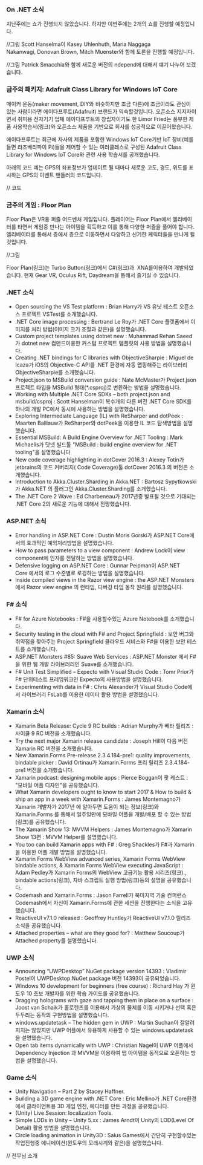 ### On .NET 소식

지난주에는 쇼가 진행되지 않았습니다. 하지만 이번주에는 2개의 쇼를 진행할 예정입니다.

//그림
Scott Hanselma이 Kasey Uhlenhuth, Maria Naggaga Nakanwagi, Donovan Brown, Mitch Muenster와 함께 토론을 진행할 예정입니다.

//그림
Patrick Smacchia와 함께 새로운 버전의 ndepend에 대해서 얘기 나누어 보겠습니다.

### 금주의 패키지: Adafruit Class Library for Windows IoT Core
메이커 운동(maker movement, DIY와 비슷하지만 조금 다른)에 조금이라도 관심이 있는 사람이라면 에이다프루트(Adafruit) 브랜드가 익숙할것입니다. 오픈소스 지지자이면서 취미용 전자기기 업체 에이다프루트의 창립자이기도 한 Limor Fried는 풍부한 제품 사용학습서(링크)와 오픈소스 제품을 기반으로 회사를 성공적으로 이끌어왔습니다.

에이다프루트는 최근에 자사의 제품을 포함한 Windows IoT Core기반 IoT 장비(예를 들면 라즈베리파이 Pi)들을 제어할 수 있는 여러클레스로 구성된 Adafruit Class Library for Windows IoT Core와 관련 사용 학습서를 공개했습니다.

아래의 코드 예는 GPS의 좌표정보가 업데이트 될 때마다 새로운 고도, 경도, 위도를 표시하는 GPS의 이벤트 핸들러의 코드입니다.

// 코드


### 금주의 게임 : Floor Plan
Floor Plan은 VR용 퍼즐 어드벤처 게임입니다. 플레이어는 Floor Plan에서 엘리베이터를 타면서 게임중 만나는 아이템을 획득하고 이를 통해 다양한 퍼즐을 풀어야 합니다.  엘리베이터를 통해서 층에서 층으로 이동하면서 다양하고 신기한 케릭터들을 만나게 될것입니다.

//그림  

Floor Plan(링크)는 Turbo Button(링크)에서 C#(링크)과  XNA를이용하여 개발되었습니다. 현재 Gear VR, Oculus Rift, Daydream을 통해서 즐기실 수 있습니다. 

### .NET 소식
* Open sourcing the VS Test platform : Brian Harry가 VS 유닛 테스트 오픈소스 프로젝트 VSTest를 소개했습니다.
* .NET Core image processing : Bertrand Le Roy가 .NET Core 플랫폼에서 이미지를 처리 방법(이미지 크기 조절과 같은)을 설명했습니다.
* Custom project templates using dotnet new : Muhammad Rehan Saeed가 dotnet new 컴맨드이용한 커스텀 프로젝트 템플릿의 사용 방법을 설명했습니다.
* Creating .NET bindings for C libraries with ObjectiveSharpie : Miguel de Icaza가 iOS의 Objective-C API를 .NET 환경에 자동 맵핑해주는 라이브러리 ObjectiveSharpie를 소개했습니다.
* Project.json to MSBuild conversion guide : Nate McMaster가 Project.json 프로젝트 타입을 MSBuild 형태(*.csproj)로 변환하는 방법을 설명했습니다.
* Working with Multiple .NET Core SDKs – both project.json and msbuild/csproj : Scott Hanselman이 복수개의 다른 버전  .NET Core SDK를 하나의 개발 PC에서 동시에 사용하는 방법을 설명했습니다.
* Exploring Intermediate Language (IL) with ReSharper and dotPeek : Maarten Balliauw가 ReSharper와 dotPeek을 이용한 IL 코드 탐색방법을 설명했습니다.
* Essential MSBuild: A Build Engine Overview for .NET Tooling : Mark Michaelis가 닷넷 빌드툴 "MSBuild :  build engine overview for .NET tooling"을 설명했습니다
* New code coverage highlighting in dotCover 2016.3 : Alexey Totin가 jetbrains의 코드 커버리지( Code Coverage)툴 dotCover 2016.3 의 버전은 소개했습니다.
* Introduction to Akka.Cluster.Sharding in Akka.NET : Bartosz Sypytkowski가 Akka.NET 의 플러그인 Akka.Cluster.Sharding를 소개했습니다.
* The .NET Core 2 Wave : Ed Charbeneau가 2017년중 발표될 것으로 기대되는 .NET Core 2의 새로운 기능에 대해서 전망했습니다.

### ASP.NET 소식
* Error handling in ASP.NET Core : Dustin Moris Gorski가 ASP.NET Core에서의 효과적인 예외처리방법을 설명했습니다.
* How to pass parameters to a view component : Andrew Lock이 view component에 인자를 전달하는 방법을 설명했습니다.
* Defensive logging on ASP.NET Core : Gunnar Peipman이 ASP.NET Core 에서의 로그 수준별로 로깅하는 방법을 설명했습니다.
* Inside compiled views in the Razor view engine : the ASP.NET Monsters에서 Razor view engine 의 런타임, 디버깅 타임 동작 원리를 설명했습니다.

### F# 소식
* F# for Azure Notebooks : F#을 사용할수있는 Azure Notebook를 소개했습니다.
* Security testing in the cloud with F# and Project Springfield : 보안 버그와  취약점을 찾아주는 Project Springfield 클라우드 서비스와 F#을 이용한 보안 테스트를 소개했습니다.
* ASP.NET Monsters #85: Suave Web Services : ASP.NET Monster 에서 F#을 위한 웹 개발 라이브러리인 Suave를 소개했습니다.
* F# Unit Test Simplified – Expecto with Visual Studio Code : Tomr Prior가 F# 단위테스트 프레임워크인 Expecto의  사용방법을 설명했습니다.
* Experimenting with data in F# : Chris Alexander가 Visual Studio Code에서 라이브러리 FsLab를 이용한 데이터 활용 방법을 설명했습니다.

### Xamarin 소식
* Xamarin Beta Release: Cycle 9 RC builds : Adrian Murphy가 베타 릴리즈 : 사이클 9 RC 버전을 소개했습니다. 
* Try the next major Xamarin release candidate : Joseph Hill이 다음 버전 Xamarin RC 버전을 소개했습니다.
* New Xamarin.Forms Pre-release 2.3.4.184-pre1: quality improvements, bindable picker : David Ortinau가 Xamarin.Forms 프리 릴리즈  2.3.4.184-pre1 버전을 소개했습니다.
* Xamarin podcast: designing mobile apps : Pierce Boggan이 팟 케스트 : "모바일 어플 디자인"을 공유했습니다.
* What Xamarin developers ought to know to start 2017 & How to build & ship an app in a week with Xamarin.Forms : James Montemagno가 Xamarin 개발자가 2017년 에 알아두면 도움이 되는 정보(링크)와 Xamarin.Forms 를 통해서 일주일만에 모바일 어플을 개발/배포 할 수 있는 방법(링크)를 공유했습니다.
* The Xamarin Show 13: MVVM Helpers : James Montemagno가 Xamarin Show 13편 : MVVM Helper를 설명했습니다.
* You too can build Xamarin apps with F# : Greg Shackles가 F#과 Xamarin을 이용한 어플 개발 방법을 설명했습니다.
* Xamarin Forms WebView advanced series, Xamarin Forms WebView bindable actions, & Xamarin Forms WebView executing JavaScript : Adam Pedley가 Xamarin Forms의 WebView 고급기능 활용 시리즈(링크)., bindable actions(링크), 자바 스크립트 실행 방법(링크)등의 설명을 공유했습니다. 
* Codemash and Xamarin.Forms : Jason Farrell가 북미지역 기술 컨퍼런스  Codemash에서 자신이  Xamarin.Forms에 관한 세션을 진행한다는 소식을 고유했습니다.
* ReactiveUI v7.1.0 released : Geoffrey Huntley가 ReactiveUI v7.1.0 릴리즈 소식을 공유했습니다.
* Attached properties – what are they good for? : Matthew Soucoup가 Attached property를 설명했습니다.

### UWP 소식
* Announcing “UWPDesktop” NuGet package version 14393 : Vladimir Postel이 UWPDesktop NuGet package 버전 14393이 공유되었습니다.
* Windows 10 development for beginners (free course) : Richard Hay 가 윈도우 10 초보 개발자를 위한 학습 가이드를 공유했습니다.
* Dragging holograms with gaze and tapping them in place on a surface : Joost van Schaik가 홀로렌즈를 이용해서 가상의 물체를 이동 시키거나 선택 혹은 두두리는 동작의 구현방법을 설명했습니다.
* windows.updatetask – The hidden gem in UWP : Martin Suchan이 잘알려지지는 않았지만 UWP 어플에서 유용하게 사용할 수 있는 windows.updatetask을 설명했습니다.
* Open tab items dynamically with UWP : Christian Nagel이 UWP 어플에서 Dependency Injection 과 MVVM을 이용하여 탭 아이탬을 동적으로 오픈하는 방법을 설명했습니다.

### Game 소식
* Unity Navigation – Part 2 by Stacey Haffner.
* Building a 3D game engine with .NET Core : Eric Mellino가 .NET Core환경에서 클라이언트용 3D 게임 엔진, 에디터를 만든 과정을 공유했습니다.
* (Unity) Live Session: localization Tools.
* Simple LODs in Unity – Unity 5.xx : James Arndt이 Unity의  LOD(Level Of Detail) 활용 방법을 설명했습니다.
* Circle loading animation in Unity3D : Salus Games에서 간단히 구현할수있는 작업진행중 에니메이션(윈도우의 모래시계와 같은)을 설명했습니다.

// 전무님 소개
